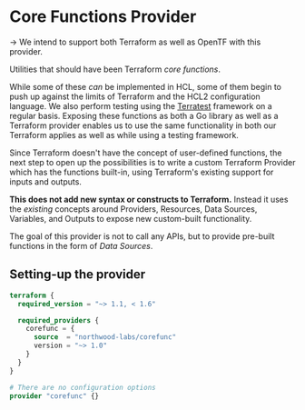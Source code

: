<!--
---
page_title: "Core Functions Provider"
subcategory: ""
description: |-
  Utilities that should have been Terraform core functions.
  While some of these can be implemented in HCL, some of them begin to
  push up against the limits of Terraform and the HCL2 configuration
  language. We also perform testing using the
  Terratest https://terratest.gruntwork.io framework on a regular basis.
  Exposing these functions as both a Go library as well as a Terraform
  provider enables us to use the same functionality in both our Terraform
  applies as well as while using a testing framework.
  Since Terraform doesn't have the concept of user-defined functions, the
  next step to open up the possibilities is to write a custom Terraform
  Provider which has the functions built-in, using Terraform's existing
  support for inputs and outputs.
  This does not add new syntax or constructs to Terraform. Instead it
  uses the existing concepts around Providers, Resources, Data Sources,
  Variables, and Outputs to expose new custom-built functionality.
  The goal of this provider is not to call any APIs, but to provide
  pre-built functions in the form of Data Sources.
---
-->

# Core Functions Provider

-> We intend to support both Terraform as well as OpenTF with this provider.

Utilities that should have been Terraform _core functions_.

While some of these _can_ be implemented in HCL, some of them begin to
push up against the limits of Terraform and the HCL2 configuration
language. We also perform testing using the
[Terratest](https://terratest.gruntwork.io) framework on a regular basis.
Exposing these functions as both a Go library as well as a Terraform
provider enables us to use the same functionality in both our Terraform
applies as well as while using a testing framework.

Since Terraform doesn't have the concept of user-defined functions, the
next step to open up the possibilities is to write a custom Terraform
Provider which has the functions built-in, using Terraform's existing
support for inputs and outputs.

**This does not add new syntax or constructs to Terraform.** Instead it
uses the _existing_ concepts around Providers, Resources, Data Sources,
Variables, and Outputs to expose new custom-built functionality.

The goal of this provider is not to call any APIs, but to provide
pre-built functions in the form of _Data Sources_.

## Setting-up the provider

```terraform
terraform {
  required_version = "~> 1.1, < 1.6"

  required_providers {
    corefunc = {
      source  = "northwood-labs/corefunc"
      version = "~> 1.0"
    }
  }
}

# There are no configuration options
provider "corefunc" {}
```

<!-- Preview the provider docs with the Terraform registry provider docs preview tool: https://registry.terraform.io/tools/doc-preview -->
